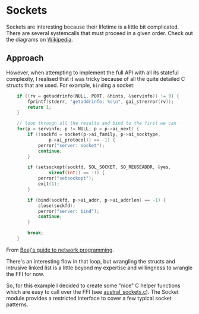 # Sockets

Sockets are interesting because their lifetime is a little bit complicated.
There are several systemcalls that must proceed in a given order.
Check out the diagrams on [Wikipedia](https://en.wikipedia.org/wiki/Berkeley_sockets).

## Approach

However, when attempting to implement the full API with all its stateful complexity, I realised that it was tricky because of all the quite detailed C structs that are used.
For example, `bind`ing a socket:

```c
    if ((rv = getaddrinfo(NULL, PORT, &hints, &servinfo)) != 0) {
        fprintf(stderr, "getaddrinfo: %s\n", gai_strerror(rv));
        return 1;
    }

    // loop through all the results and bind to the first we can
    for(p = servinfo; p != NULL; p = p->ai_next) {
        if ((sockfd = socket(p->ai_family, p->ai_socktype,
                p->ai_protocol)) == -1) {
            perror("server: socket");
            continue;
        }

        if (setsockopt(sockfd, SOL_SOCKET, SO_REUSEADDR, &yes,
                sizeof(int)) == -1) {
            perror("setsockopt");
            exit(1);
        }

        if (bind(sockfd, p->ai_addr, p->ai_addrlen) == -1) {
            close(sockfd);
            perror("server: bind");
            continue;
        }

        break;
    }
```
From [Beej's guide to network programming](https://beej.us/guide/bgnet/html/#a-simple-stream-server).

There's an interesting flow in that loop, but wrangling the structs and intrusive linked list is a little beyond my expertise and willingness to wrangle the FFI for now.

So, for this example I decided to create some "nice" C helper functions which are easy to call over the FFI (see [austral_sockets.c](./austral_sockets.c)).
The Socket module provides a restricted interface to cover a few typical socket patterns.
